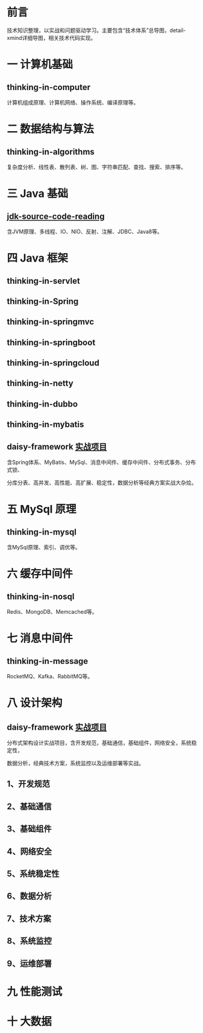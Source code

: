 # 前言

技术知识整理，以实战和问题驱动学习。主要包含“技术体系”总导图，detail-xmind详细导图，相关技术代码实现。

# 一 计算机基础

## thinking-in-computer

计算机组成原理、计算机网络、操作系统、编译原理等。

# 二 数据结构与算法

## thinking-in-algorithms

复杂度分析、线性表、散列表、树、图、字符串匹配、查找、搜索、排序等。

# 三 Java 基础

## [jdk-source-code-reading](https://github.com/yihonglei/jdk-source-code-reading)

含JVM原理、多线程、IO、NIO、反射、注解、JDBC、Java8等。

# 四 Java 框架

## thinking-in-servlet

## thinking-in-Spring

## thinking-in-springmvc

## thinking-in-springboot

## thinking-in-springcloud

## thinking-in-netty

## thinking-in-dubbo

## thinking-in-mybatis


## daisy-framework [实战项目](https://github.com/yihonglei/daisy-framework)

含Spring体系、MyBatis、MySql、消息中间件、缓存中间件、分布式事务、分布式锁、

分库分表、高并发、高性能、高扩展、稳定性，数据分析等经典方案实战大杂烩。

# 五 MySql 原理 

## thinking-in-mysql

含MySql原理、索引、调优等。

# 六 缓存中间件

## thinking-in-nosql

Redis、MongoDB、Memcached等。

# 七 消息中间件

## thinking-in-message

RocketMQ、Kafka、RabbitMQ等。

# 八 设计架构

## daisy-framework [实战项目](https://github.com/yihonglei/daisy-framework)

分布式架构设计实战项目，含开发规范，基础通信，基础组件，网络安全，系统稳定性，

数据分析，经典技术方案，系统监控以及运维部署等实战。

## 1、开发规范

## 2、基础通信

## 3、基础组件

## 4、网络安全

## 5、系统稳定性

## 6、数据分析

## 7、技术方案

## 8、系统监控

## 9、运维部署

# 九 性能测试

# 十 大数据

